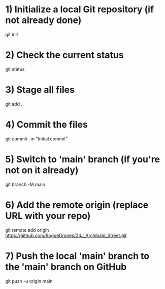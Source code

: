 # 1) Initialize a local Git repository (if not already done)

git init

# 2) Check the current status

git status

# 3) Stage all files

git add .

# 4) Commit the files

git commit -m "Initial commit"

# 5) Switch to 'main' branch (if you're not on it already)

git branch -M main

# 6) Add the remote origin (replace URL with your repo)

git remote add origin https://github.com/RogueDrones/24J_Archibald_Street.git

# 7) Push the local 'main' branch to the 'main' branch on GitHub

git push -u origin main

